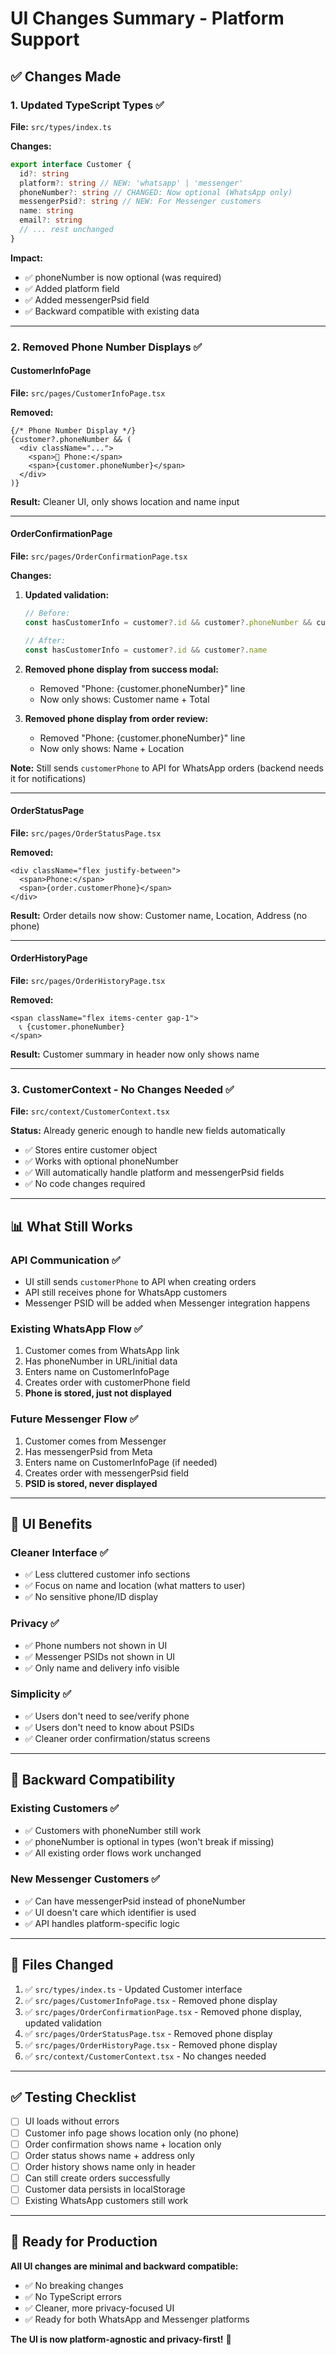 # UI Changes Summary - Platform Support

## ✅ Changes Made

### 1. Updated TypeScript Types ✅

**File:** `src/types/index.ts`

**Changes:**
```typescript
export interface Customer {
  id?: string
  platform?: string // NEW: 'whatsapp' | 'messenger'
  phoneNumber?: string // CHANGED: Now optional (WhatsApp only)
  messengerPsid?: string // NEW: For Messenger customers
  name: string
  email?: string
  // ... rest unchanged
}
```

**Impact:**
- ✅ phoneNumber is now optional (was required)
- ✅ Added platform field
- ✅ Added messengerPsid field
- ✅ Backward compatible with existing data

---

### 2. Removed Phone Number Displays ✅

#### CustomerInfoPage
**File:** `src/pages/CustomerInfoPage.tsx`

**Removed:**
```tsx
{/* Phone Number Display */}
{customer?.phoneNumber && (
  <div className="...">
    <span>📱 Phone:</span>
    <span>{customer.phoneNumber}</span>
  </div>
)}
```

**Result:** Cleaner UI, only shows location and name input

---

#### OrderConfirmationPage
**File:** `src/pages/OrderConfirmationPage.tsx`

**Changes:**
1. **Updated validation:**
   ```typescript
   // Before:
   const hasCustomerInfo = customer?.id && customer?.phoneNumber && customer?.name
   
   // After:
   const hasCustomerInfo = customer?.id && customer?.name
   ```

2. **Removed phone display from success modal:**
   - Removed "Phone: {customer.phoneNumber}" line
   - Now only shows: Customer name + Total

3. **Removed phone display from order review:**
   - Removed "Phone: {customer.phoneNumber}" line
   - Now only shows: Name + Location

**Note:** Still sends `customerPhone` to API for WhatsApp orders (backend needs it for notifications)

---

#### OrderStatusPage
**File:** `src/pages/OrderStatusPage.tsx`

**Removed:**
```tsx
<div className="flex justify-between">
  <span>Phone:</span>
  <span>{order.customerPhone}</span>
</div>
```

**Result:** Order details now show: Customer name, Location, Address (no phone)

---

#### OrderHistoryPage
**File:** `src/pages/OrderHistoryPage.tsx`

**Removed:**
```tsx
<span className="flex items-center gap-1">
  📞 {customer.phoneNumber}
</span>
```

**Result:** Customer summary in header now only shows name

---

### 3. CustomerContext - No Changes Needed ✅

**File:** `src/context/CustomerContext.tsx`

**Status:** Already generic enough to handle new fields automatically
- ✅ Stores entire customer object
- ✅ Works with optional phoneNumber
- ✅ Will automatically handle platform and messengerPsid fields
- ✅ No code changes required

---

## 📊 What Still Works

### API Communication ✅
- UI still sends `customerPhone` to API when creating orders
- API still receives phone for WhatsApp customers
- Messenger PSID will be added when Messenger integration happens

### Existing WhatsApp Flow ✅
1. Customer comes from WhatsApp link
2. Has phoneNumber in URL/initial data
3. Enters name on CustomerInfoPage
4. Creates order with customerPhone field
5. **Phone is stored, just not displayed**

### Future Messenger Flow ✅
1. Customer comes from Messenger
2. Has messengerPsid from Meta
3. Enters name on CustomerInfoPage (if needed)
4. Creates order with messengerPsid field
5. **PSID is stored, never displayed**

---

## 🎨 UI Benefits

### Cleaner Interface ✅
- ✅ Less cluttered customer info sections
- ✅ Focus on name and location (what matters to user)
- ✅ No sensitive phone/ID display

### Privacy ✅
- ✅ Phone numbers not shown in UI
- ✅ Messenger PSIDs not shown in UI
- ✅ Only name and delivery info visible

### Simplicity ✅
- ✅ Users don't need to see/verify phone
- ✅ Users don't need to know about PSIDs
- ✅ Cleaner order confirmation/status screens

---

## 🔄 Backward Compatibility

### Existing Customers ✅
- ✅ Customers with phoneNumber still work
- ✅ phoneNumber is optional in types (won't break if missing)
- ✅ All existing order flows work unchanged

### New Messenger Customers ✅
- ✅ Can have messengerPsid instead of phoneNumber
- ✅ UI doesn't care which identifier is used
- ✅ API handles platform-specific logic

---

## 📝 Files Changed

1. ✅ `src/types/index.ts` - Updated Customer interface
2. ✅ `src/pages/CustomerInfoPage.tsx` - Removed phone display
3. ✅ `src/pages/OrderConfirmationPage.tsx` - Removed phone display, updated validation
4. ✅ `src/pages/OrderStatusPage.tsx` - Removed phone display
5. ✅ `src/pages/OrderHistoryPage.tsx` - Removed phone display
6. ✅ `src/context/CustomerContext.tsx` - No changes needed

---

## ✅ Testing Checklist

- [ ] UI loads without errors
- [ ] Customer info page shows location only (no phone)
- [ ] Order confirmation shows name + location only
- [ ] Order status shows name + address only
- [ ] Order history shows name only in header
- [ ] Can still create orders successfully
- [ ] Customer data persists in localStorage
- [ ] Existing WhatsApp customers still work

---

## 🚀 Ready for Production

**All UI changes are minimal and backward compatible:**
- ✅ No breaking changes
- ✅ No TypeScript errors
- ✅ Cleaner, more privacy-focused UI
- ✅ Ready for both WhatsApp and Messenger platforms

**The UI is now platform-agnostic and privacy-first!** 🎉
